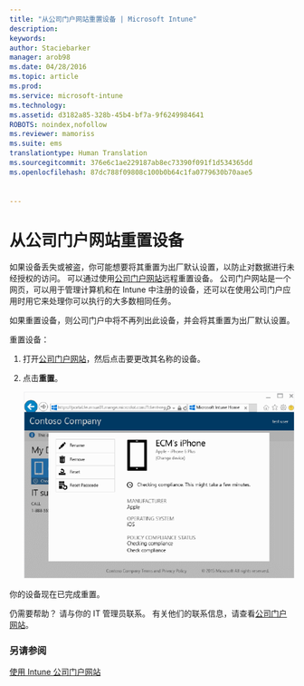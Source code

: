 ```yaml
---
title: "从公司门户网站重置设备 | Microsoft Intune"
description: 
keywords: 
author: Staciebarker
manager: arob98
ms.date: 04/28/2016
ms.topic: article
ms.prod: 
ms.service: microsoft-intune
ms.technology: 
ms.assetid: d3182a85-328b-45b4-bf7a-9f6249984641
ROBOTS: noindex,nofollow
ms.reviewer: mamoriss
ms.suite: ems
translationtype: Human Translation
ms.sourcegitcommit: 376e6c1ae229187ab8ec73390f091f1d534365dd
ms.openlocfilehash: 87dc788f09808c100b0b64c1fa0779630b70aae5


---
```



# 从公司门户网站重置设备

如果设备丢失或被盗，你可能想要将其重置为出厂默认设置，以防止对数据进行未经授权的访问。 可以通过使用[公司门户网站](http://portal.manage.microsoft.com)远程重置设备。 公司门户网站是一个网页，可以用于管理计算机和在 Intune 中注册的设备，还可以在使用公司门户应用时用它来处理你可以执行的大多数相同任务。

如果重置设备，则公司门户中将不再列出此设备，并会将其重置为出厂默认设置。 

重置设备：

1.  打开[公司门户网站](http://portal.manage.microsoft.com)，然后点击要更改其名称的设备。

2.  点击**重置**。

    ![重置设备](./media//iwp-1-tap-reset-passcode.png)

你的设备现在已完成重置。

仍需要帮助？ 请与你的 IT 管理员联系。 有关他们的联系信息，请查看[公司门户网站](http://portal.manage.microsoft.com)。

### 另请参阅
[使用 Intune 公司门户网站](using-the-intune-company-portal-website.md)



<!--HONumber=Jul16_HO3-->


